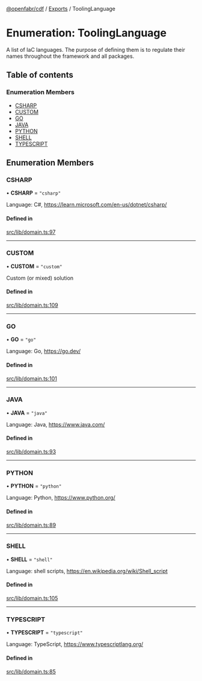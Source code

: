[@openfabr/cdf](../README.md) / [Exports](../modules.md) / ToolingLanguage

# Enumeration: ToolingLanguage

A list of IaC languages.
The purpose of defining them is to regulate their names throughout the framework and all packages.

## Table of contents

### Enumeration Members

- [CSHARP](ToolingLanguage.md#csharp)
- [CUSTOM](ToolingLanguage.md#custom)
- [GO](ToolingLanguage.md#go)
- [JAVA](ToolingLanguage.md#java)
- [PYTHON](ToolingLanguage.md#python)
- [SHELL](ToolingLanguage.md#shell)
- [TYPESCRIPT](ToolingLanguage.md#typescript)

## Enumeration Members

### CSHARP

• **CSHARP** = ``"csharp"``

Language: C#, https://learn.microsoft.com/en-us/dotnet/csharp/

#### Defined in

[src/lib/domain.ts:97](https://github.com/openfabr/cdf/blob/18ec52e/core/typescript/src/lib/domain.ts#L97)

___

### CUSTOM

• **CUSTOM** = ``"custom"``

Custom (or mixed) solution

#### Defined in

[src/lib/domain.ts:109](https://github.com/openfabr/cdf/blob/18ec52e/core/typescript/src/lib/domain.ts#L109)

___

### GO

• **GO** = ``"go"``

Language: Go, https://go.dev/

#### Defined in

[src/lib/domain.ts:101](https://github.com/openfabr/cdf/blob/18ec52e/core/typescript/src/lib/domain.ts#L101)

___

### JAVA

• **JAVA** = ``"java"``

Language: Java, https://www.java.com/

#### Defined in

[src/lib/domain.ts:93](https://github.com/openfabr/cdf/blob/18ec52e/core/typescript/src/lib/domain.ts#L93)

___

### PYTHON

• **PYTHON** = ``"python"``

Language: Python, https://www.python.org/

#### Defined in

[src/lib/domain.ts:89](https://github.com/openfabr/cdf/blob/18ec52e/core/typescript/src/lib/domain.ts#L89)

___

### SHELL

• **SHELL** = ``"shell"``

Language: shell scripts, https://en.wikipedia.org/wiki/Shell_script

#### Defined in

[src/lib/domain.ts:105](https://github.com/openfabr/cdf/blob/18ec52e/core/typescript/src/lib/domain.ts#L105)

___

### TYPESCRIPT

• **TYPESCRIPT** = ``"typescript"``

Language: TypeScript, https://www.typescriptlang.org/

#### Defined in

[src/lib/domain.ts:85](https://github.com/openfabr/cdf/blob/18ec52e/core/typescript/src/lib/domain.ts#L85)
